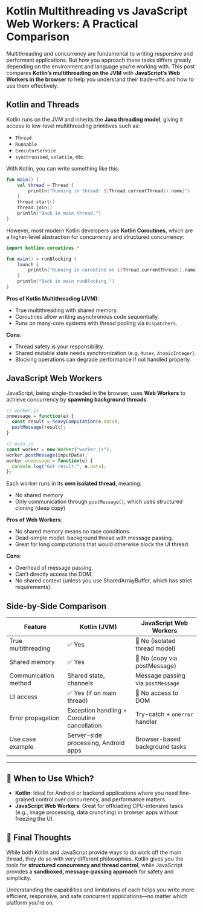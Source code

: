 # Kotlin Multithreading vs JavaScript Web Workers: A Practical Comparison

Multithreading and concurrency are fundamental to writing responsive and performant applications. But how you approach these tasks differs greatly depending on the environment and language you’re working with. This post compares **Kotlin’s multithreading on the JVM** with **JavaScript’s Web Workers in the browser** to help you understand their trade-offs and how to use them effectively.

## Kotlin and Threads

Kotlin runs on the JVM and inherits the **Java threading model**, giving it access to low-level multithreading primitives such as:

- `Thread`
- `Runnable`
- `ExecutorService`
- `synchronized`, `volatile`, etc.

With Kotlin, you can write something like this:

```kotlin
fun main() {
    val thread = Thread {
        println("Running in thread: ${Thread.currentThread().name}")
    }
    thread.start()
    thread.join()
    println("Back in main thread.")
}
```

However, most modern Kotlin developers use **Kotlin Coroutines**, which are a higher-level abstraction for concurrency and structured concurrency:

```kotlin
import kotlinx.coroutines.*

fun main() = runBlocking {
    launch {
        println("Running in coroutine on ${Thread.currentThread().name}")
    }
    println("Back in main runBlocking.")
}
```

**Pros of Kotlin Multithreading (JVM)**:
- True multithreading with shared memory.
- Coroutines allow writing asynchronous code sequentially.
- Runs on many-core systems with thread pooling via `Dispatchers`.

**Cons**:
- Thread safety is your responsibility.
- Shared mutable state needs synchronization (e.g. `Mutex`, `AtomicInteger`).
- Blocking operations can degrade performance if not handled properly.

## JavaScript Web Workers

JavaScript, being single-threaded in the browser, uses **Web Workers** to achieve concurrency by **spawning background threads**.

```js
// worker.js
onmessage = function(e) {
  const result = heavyComputation(e.data);
  postMessage(result);
}
```

```js
// main.js
const worker = new Worker("worker.js");
worker.postMessage(inputData);
worker.onmessage = function(e) {
  console.log("Got result:", e.data);
};
```

Each worker runs in its **own isolated thread**, meaning:

- No shared memory
- Only communication through `postMessage()`, which uses structured cloning (deep copy)

**Pros of Web Workers**:
- No shared memory means no race conditions.
- Dead-simple model: background thread with message passing.
- Great for long computations that would otherwise block the UI thread.

**Cons**:
- Overhead of message passing.
- Can’t directly access the DOM.
- No shared context (unless you use SharedArrayBuffer, which has strict requirements).

## Side-by-Side Comparison

| Feature                | Kotlin (JVM)                  | JavaScript Web Workers            |
|------------------------|-------------------------------|------------------------------------|
| True multithreading    | ✅ Yes                         | 🚫 No (isolated thread model)     |
| Shared memory          | ✅ Yes                         | 🚫 No (copy via postMessage)      |
| Communication method   | Shared state, channels        | Message passing via `postMessage` |
| UI access              | ✅ Yes (if on main thread)     | 🚫 No access to DOM               |
| Error propagation      | Exception handling + Coroutine cancellation | Try-catch + `onerror` handler     |
| Use case example       | Server-side processing, Android apps | Browser-based background tasks    |

---

## 🤔 When to Use Which?

- **Kotlin**: Ideal for Android or backend applications where you need fine-grained control over concurrency, and performance matters.
- **JavaScript Web Workers**: Great for offloading CPU-intensive tasks (e.g., image processing, data crunching) in browser apps without freezing the UI.

## 🧪 Final Thoughts

While both Kotlin and JavaScript provide ways to do work off the main thread, they do so with very different philosophies. Kotlin gives you the tools for **structured concurrency and thread control**, while JavaScript provides a **sandboxed, message-passing approach** for safety and simplicity.

Understanding the capabilities and limitations of each helps you write more efficient, responsive, and safe concurrent applications—no matter which platform you're on.

<!-- ---

**Author:**  
*Daffa Fakhrizaman*  
*Software Engineer | Kotlin & JavaScript Enthusiast* -->
